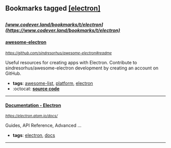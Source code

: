 ## Bookmarks tagged [[electron]](https://www.codever.land/search?q=[electron])

_<sup><sup>[www.codever.land/bookmarks/t/electron](https://www.codever.land/bookmarks/t/electron)</sup></sup>_
---
#### [awesome-electron](https://github.com/sindresorhus/awesome-electron#readme)
_<sup>https://github.com/sindresorhus/awesome-electron#readme</sup>_

Useful resources for creating apps with Electron. Contribute to sindresorhus/awesome-electron development by creating an account on GitHub.
* **tags**: [awesome-list](../tagged/awesome-list.md), [platform](../tagged/platform.md), [electron](../tagged/electron.md)
* :octocat: **[source code](https://github.com/sindresorhus/awesome-electron#readme)**
---
#### [Documentation - Electron](https://electron.atom.io/docs/)
_<sup>https://electron.atom.io/docs/</sup>_

Guides, API Reference, Advanced ...
* **tags**: [electron](../tagged/electron.md), [docs](../tagged/docs.md)
---
